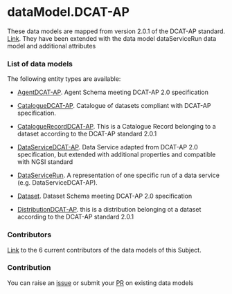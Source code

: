 # dataModel.DCAT-AP
These data models are mapped from version 2.0.1 of the DCAT-AP standard. [Link](https://joinup.ec.europa.eu/collection/semantic-interoperability-community-semic/news/dcat-ap-release-201). They have been extended with the data model dataServiceRun data model and additional attributes

### List of data models

The following entity types are available:
- [AgentDCAT-AP](https://github.com/smart-data-models/dataModel.DCAT-AP/blob/master/AgentDCAT-AP/README.md). Agent Schema meeting DCAT-AP 2.0 specification

- [CatalogueDCAT-AP](https://github.com/smart-data-models/dataModel.DCAT-AP/blob/master/CatalogueDCAT-AP/README.md). Catalogue of datasets compliant with DCAT-AP specification.

- [CatalogueRecordDCAT-AP](https://github.com/smart-data-models/dataModel.DCAT-AP/blob/master/CatalogueRecordDCAT-AP/README.md). This is a Catalogue Record belonging to a dataset according to the DCAT-AP standard 2.0.1

- [DataServiceDCAT-AP](https://github.com/smart-data-models/dataModel.DCAT-AP/blob/master/DataServiceDCAT-AP/README.md). Data Service adapted from DCAT-AP 2.0 specification, but extended with additional properties and compatible with NGSI standard

- [DataServiceRun](https://github.com/smart-data-models/dataModel.DCAT-AP/blob/master/DataServiceRun/README.md). A representation of one specific run of a data service (e.g. DataServiceDCAT-AP).

- [Dataset](https://github.com/smart-data-models/dataModel.DCAT-AP/blob/master/Dataset/README.md). Dataset Schema meeting DCAT-AP 2.0 specification

- [DistributionDCAT-AP](https://github.com/smart-data-models/dataModel.DCAT-AP/blob/master/DistributionDCAT-AP/README.md). this is a distribution belonging ot a dataset according to the DCAT-AP standard 2.0.1



### Contributors
[Link](https://github.com/smart-data-models/dataModel.DCAT-AP/blob/master/CONTRIBUTORS.yaml) to the 6 current contributors of the data models of this Subject.


### Contribution
You can raise an [issue](https://github.com/smart-data-models/dataModel.DCAT-AP/issues) or submit your [PR](https://github.com/smart-data-models/dataModel.DCAT-AP/pulls) on existing data models


